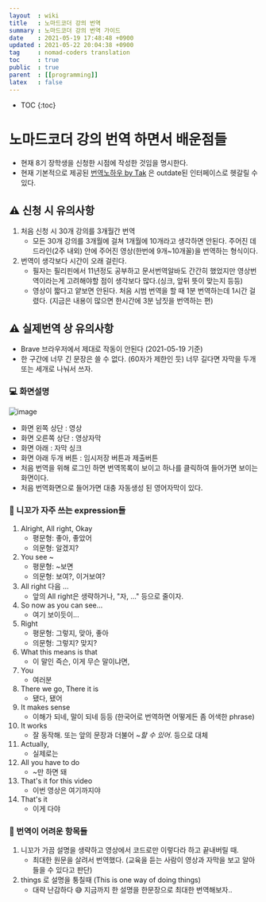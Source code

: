 ```yaml
---
layout  : wiki
title   : 노마드코더 강의 번역
summary : 노마드코더 강의 번역 가이드
date    : 2021-05-19 17:48:48 +0900
updated : 2021-05-22 20:04:38 +0900
tag     : nomad-coders translation
toc     : true
public  : true
parent  : [[programming]]
latex   : false
---
```

* TOC
{:toc}

# 노마드코더 강의 번역 하면서 배운점들

* 현재 8기 장학생을 신청한 시점에 작성한 것임을 명시한다.
* 현재 기본적으로 제공된 [번역노하우 by Tak](https://www.notion.so/by-Tak-9f71d1aa5f6d48028456ec019a3a65b8) 은 outdate된 인터페이스로 헷갈릴 수 있다.

## :warning: 신청 시 유의사항

1. 처음 신청 시 30개 강의를 3개월간 번역
    * 모든 30개 강의를 3개월에 걸쳐 1개월에 10개라고 생각하면 안된다. 주어진 데드라인(2주 내외) 안에 주어진 영상(한번에 9개~10개꼴)을 번역하는 형식이다.
2. 번역이 생각보다 시간이 오래 걸린다.
    * 필자는 필리핀에서 11년정도 공부하고 문서번역알바도 간간히 했었지만 영상번역이라는게 고려해야할 점이 생각보다 많다.(싱크, 앞뒤 뜻이 맞는지 등등) 
    * 영상이 짧다고 얕보면 안된다. 처음 시범 번역을 할 때 1분 번역하는데 1시간 걸렸다. (지금은 내용이 많으면 한시간에 3분 남짓을 번역하는 편)

## :warning: 실제번역 상 유의사항

* Brave 브라우저에서 제대로 작동이 안된다 (2021-05-19 기준)
* 한 구간에 너무 긴 문장은 쓸 수 없다. (60자가 제한인 듯) 너무 길다면 자막을 두개 또는 세개로 나눠서 쓰자.

### :computer: 화면설명
![image](https://user-images.githubusercontent.com/24582045/118786546-e03f0e00-b8cc-11eb-9a2d-19d70f74f974.png)

* 화면 왼쪽 상단 : 영상
* 화면 오른쪽 상단 : 영상자막
* 화면 아래 : 자막 싱크
* 화면 아래 두개 버튼 : 임시저장 버튼과 제출버튼
* 처음 번역을 위해 로그인 하면 번역목록이 보이고 하나를 클릭하여 들어가면 보이는 화면이다.
* 처음 번역화면으로 들어가면 대충 자동생성 된 영어자막이 있다.

### :eyes: 니꼬가 자주 쓰는 expression들
1. Alright, All right, Okay
    * 평문형: 좋아, 좋았어
    * 의문형: 알겠지?
2. You see ~
    * 평문형: ~보면
    * 의문형: 보여?, 이거보여?
3. All right 다음 ...
    * 앞의 All right은 생략하거나, "자, ..." 등으로 줄이자.
4. So now as you can see...
    * 여기 보이듯이...
5. Right
    * 평문형: 그렇지, 맞아, 좋아
    * 의문형: 그렇지? 맞지?
6. What this means is that 
    * 이 말인 즉슨, 이게 무슨 말이냐면,
7. You
    * 여러분
8. There we go, There it is
    * 됐다, 됐어
9. It makes sense
    * 이해가 되네, 말이 되네 등등 (한국어로 번역하면 어떻게든 좀 어색한 phrase)
10. It works
    * 잘 동작해. 또는 앞의 문장과 더불어 *~할 수 있어*. 등으로 대체
11. Actually,
    * 실제로는
12. All you have to do
    * ~만 하면 돼
13. That's it for this video
    * 이번 영상은 여기까지야
14. That's it
    * 이게 다야

### :dizzy: 번역이 어려운 항목들
1. 니꼬가 가끔 설명을 생략하고 영상에서 코드로만 이렇다라 하고 끝내버릴 때.
    * 최대한 원문을 살려서 번역했다. (교육을 듣는 사람이 영상과 자막을 보고 알아들을 수 있다고 판단)
2. things 로 설명을 퉁칠때 (This is one way of doing things)
    * 대략 난감하다 :sweat_smile: 지금까지 한 설명을 한문장으로 최대한 번역해보자..
